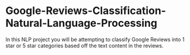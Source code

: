 # Google-Reviews-Classification-Natural-Language-Processing
In this NLP project you will be attempting to classify Google Reviews into 1 star or 5 star categories based off the text content in the reviews.
